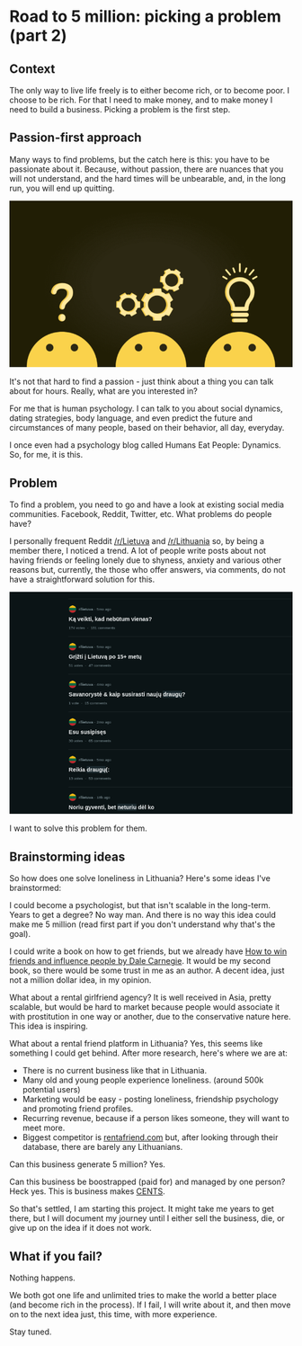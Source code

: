 # Road to 5 million: picking a problem (part 2)

## Context

The only way to live life freely is to either become rich, or to become poor. I choose to be rich. For that I need to make money, and to make money I need to build a business. Picking a problem is the first step.

## Passion-first approach

Many ways to find problems, but the catch here is this: you have to be passionate about it. Because, without passion, there are nuances that you will not understand, and the hard times will be unbearable, and, in the long run, you will end up quitting. 

![business is about solving existing problems](/static/images/biz-series/problem.png)

It's not that hard to find a passion - just think about a thing you can talk about for hours. Really, what are you interested in?

For me that is human psychology. I can talk to you about social dynamics, dating strategies, body language, and even predict the future and circumstances of many people, based on their behavior, all day, everyday. 

I once even had a psychology blog called Humans Eat People: Dynamics. So, for me, it is this.

## Problem

To find a problem, you need to go and have a look at existing social media communities. Facebook, Reddit, Twitter, etc. What problems do people have?

I personally frequent Reddit [/r/Lietuva](https://www.reddit.com/r/lietuva) and [/r/Lithuania](https://www.reddit.com/r/lithuania/) so, by being a member there, I noticed a trend. A lot of people write posts about not having friends or feeling lonely due to shyness, anxiety and various other reasons but, currently, the those who offer answers, via comments, do not have a straightforward solution for this.

![people want friends](/static/images/biz-series/redditproblem.png)

I want to solve this problem for them.

## Brainstorming ideas

So how does one solve loneliness in Lithuania? Here's some ideas I've brainstormed:

I could become a psychologist, but that isn't scalable in the long-term. Years to get a degree? No way man. And there is no way this idea could make me 5 million (read first part if you don't understand why that's the goal). 

I could write a book on how to get friends, but we already have [How to win friends and influence people by Dale Carnegie](https://www.amazon.com/How-Win-Friends-Influence-People/dp/0671027034). It would be my second book, so there would be some trust in me as an author. A decent idea, just not a million dollar idea, in my opinion.

What about a rental girlfriend agency? It is well received in Asia, pretty scalable, but would be hard to market because people would associate it with prostitution in one way or another, due to the conservative nature here. This idea is inspiring.

What about a rental friend platform in Lithuania? Yes, this seems like something I could get behind. After more research, here's where we are at:

* There is no current business like that in Lithuania.
* Many old and young people experience loneliness. (around 500k potential users)
* Marketing would be easy - posting loneliness, friendship psychology and promoting friend profiles.
* Recurring revenue, because if a person likes someone, they will want to meet more.
* Biggest competitor is [rentafriend.com](https://rentafriend.com) but, after looking through their database, there are barely any Lithuanians.

Can this business generate 5 million? Yes. 

Can this business be boostrapped (paid for) and managed by one person? Heck yes. This is business makes [CENTS](https://www.thefastlaneforum.com/community/threads/the-cents-business-commandments-for-entrepreneurs.81090/).

So that's settled, I am starting this project. It might take me years to get there, but I will document my journey until I either sell the business, die, or give up on the idea if it does not work.

## What if you fail?

Nothing happens.

We both got one life and unlimited tries to make the world a better place (and become rich in the process). If I fail, I will write about it, and then move on to the next idea just, this time, with more experience.

Stay tuned.